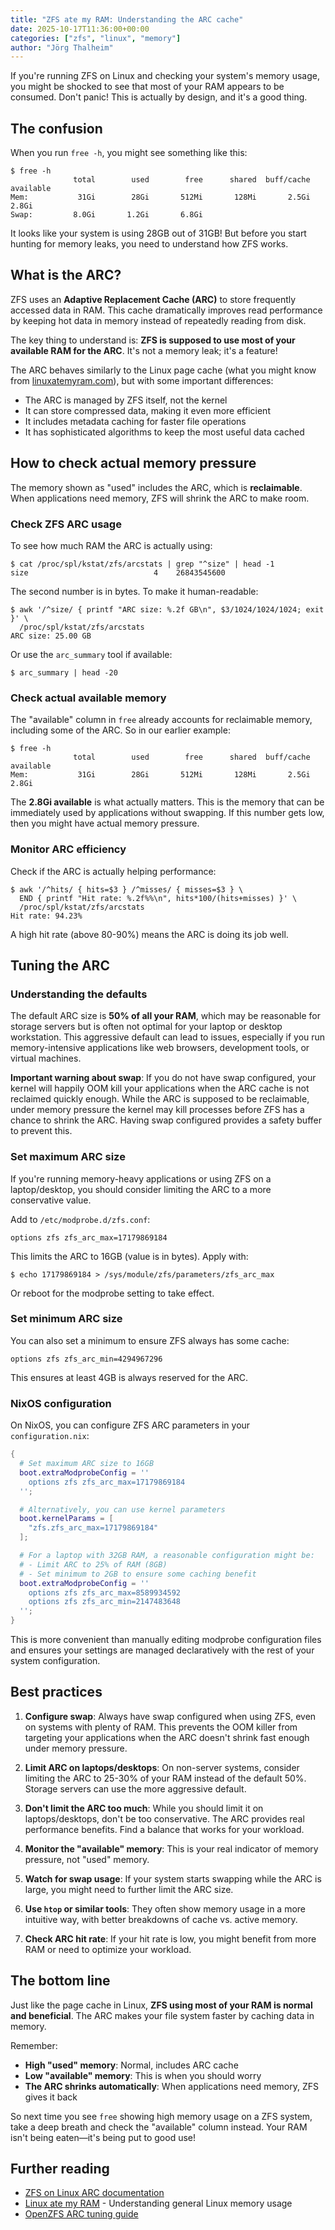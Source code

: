 ```yaml
---
title: "ZFS ate my RAM: Understanding the ARC cache"
date: 2025-10-17T11:36:00+00:00
categories: ["zfs", "linux", "memory"]
author: "Jörg Thalheim"
---
```


If you're running ZFS on Linux and checking your system's memory usage, you
might be shocked to see that most of your RAM appears to be consumed. Don't
panic! This is actually by design, and it's a good thing.

## The confusion

When you run `free -h`, you might see something like this:

```console
$ free -h
              total        used        free      shared  buff/cache   available
Mem:           31Gi        28Gi       512Mi       128Mi       2.5Gi       2.8Gi
Swap:         8.0Gi       1.2Gi       6.8Gi
```

It looks like your system is using 28GB out of 31GB! But before you start
hunting for memory leaks, you need to understand how ZFS works.

## What is the ARC?

ZFS uses an **Adaptive Replacement Cache (ARC)** to store frequently accessed
data in RAM. This cache dramatically improves read performance by keeping hot
data in memory instead of repeatedly reading from disk.

The key thing to understand is: **ZFS is supposed to use most of your available
RAM for the ARC**. It's not a memory leak; it's a feature!

The ARC behaves similarly to the Linux page cache (what you might know from
[linuxatemyram.com](https://www.linuxatemyram.com/)), but with some important
differences:

- The ARC is managed by ZFS itself, not the kernel
- It can store compressed data, making it even more efficient
- It includes metadata caching for faster file operations
- It has sophisticated algorithms to keep the most useful data cached

## How to check actual memory pressure

The memory shown as "used" includes the ARC, which is **reclaimable**. When
applications need memory, ZFS will shrink the ARC to make room.

### Check ZFS ARC usage

To see how much RAM the ARC is actually using:

```console
$ cat /proc/spl/kstat/zfs/arcstats | grep "^size" | head -1
size                            4    26843545600
```

The second number is in bytes. To make it human-readable:

```console
$ awk '/^size/ { printf "ARC size: %.2f GB\n", $3/1024/1024/1024; exit }' \
  /proc/spl/kstat/zfs/arcstats
ARC size: 25.00 GB
```

Or use the `arc_summary` tool if available:

```console
$ arc_summary | head -20
```

### Check actual available memory

The "available" column in `free` already accounts for reclaimable memory,
including some of the ARC. So in our earlier example:

```console
$ free -h
              total        used        free      shared  buff/cache   available
Mem:           31Gi        28Gi       512Mi       128Mi       2.5Gi       2.8Gi
```

The **2.8Gi available** is what actually matters. This is the memory that can be
immediately used by applications without swapping. If this number gets low, then
you might have actual memory pressure.

### Monitor ARC efficiency

Check if the ARC is actually helping performance:

```console
$ awk '/^hits/ { hits=$3 } /^misses/ { misses=$3 } \
  END { printf "Hit rate: %.2f%%\n", hits*100/(hits+misses) }' \
  /proc/spl/kstat/zfs/arcstats
Hit rate: 94.23%
```

A high hit rate (above 80-90%) means the ARC is doing its job well.

## Tuning the ARC

### Understanding the defaults

The default ARC size is **50% of all your RAM**, which may be reasonable for
storage servers but is often not optimal for your laptop or desktop workstation.
This aggressive default can lead to issues, especially if you run memory-intensive
applications like web browsers, development tools, or virtual machines.

**Important warning about swap**: If you do not have swap configured, your kernel
will happily OOM kill your applications when the ARC cache is not reclaimed
quickly enough. While the ARC is supposed to be reclaimable, under memory
pressure the kernel may kill processes before ZFS has a chance to shrink the ARC.
Having swap configured provides a safety buffer to prevent this.

### Set maximum ARC size

If you're running memory-heavy applications or using ZFS on a laptop/desktop, you
should consider limiting the ARC to a more conservative value.

Add to `/etc/modprobe.d/zfs.conf`:

```
options zfs zfs_arc_max=17179869184
```

This limits the ARC to 16GB (value is in bytes). Apply with:

```console
$ echo 17179869184 > /sys/module/zfs/parameters/zfs_arc_max
```

Or reboot for the modprobe setting to take effect.

### Set minimum ARC size

You can also set a minimum to ensure ZFS always has some cache:

```
options zfs zfs_arc_min=4294967296
```

This ensures at least 4GB is always reserved for the ARC.

### NixOS configuration

On NixOS, you can configure ZFS ARC parameters in your `configuration.nix`:

```nix
{
  # Set maximum ARC size to 16GB
  boot.extraModprobeConfig = ''
    options zfs zfs_arc_max=17179869184
  '';

  # Alternatively, you can use kernel parameters
  boot.kernelParams = [
    "zfs.zfs_arc_max=17179869184"
  ];

  # For a laptop with 32GB RAM, a reasonable configuration might be:
  # - Limit ARC to 25% of RAM (8GB)
  # - Set minimum to 2GB to ensure some caching benefit
  boot.extraModprobeConfig = ''
    options zfs zfs_arc_max=8589934592
    options zfs zfs_arc_min=2147483648
  '';
}
```

This is more convenient than manually editing modprobe configuration files and
ensures your settings are managed declaratively with the rest of your system
configuration.

## Best practices

1. **Configure swap**: Always have swap configured when using ZFS, even on
   systems with plenty of RAM. This prevents the OOM killer from targeting your
   applications when the ARC doesn't shrink fast enough under memory pressure.

2. **Limit ARC on laptops/desktops**: On non-server systems, consider limiting
   the ARC to 25-30% of your RAM instead of the default 50%. Storage servers can
   use the more aggressive default.

3. **Don't limit the ARC too much**: While you should limit it on
   laptops/desktops, don't be too conservative. The ARC provides real performance
   benefits. Find a balance that works for your workload.

4. **Monitor the "available" memory**: This is your real indicator of memory
   pressure, not "used" memory.

5. **Watch for swap usage**: If your system starts swapping while the ARC is
   large, you might need to further limit the ARC size.

6. **Use `htop` or similar tools**: They often show memory usage in a more
   intuitive way, with better breakdowns of cache vs. active memory.

7. **Check ARC hit rate**: If your hit rate is low, you might benefit from more
   RAM or need to optimize your workload.

## The bottom line

Just like the page cache in Linux, **ZFS using most of your RAM is normal and
beneficial**. The ARC makes your file system faster by caching data in memory.

Remember:

- **High "used" memory**: Normal, includes ARC cache
- **Low "available" memory**: This is when you should worry
- **The ARC shrinks automatically**: When applications need memory, ZFS gives it
  back

So next time you see `free` showing high memory usage on a ZFS system, take a
deep breath and check the "available" column instead. Your RAM isn't being
eaten—it's being put to good use!

## Further reading

- [ZFS on Linux ARC documentation](https://openzfs.github.io/openzfs-docs/Performance%20and%20Tuning/Module%20Parameters.html#arc)
- [Linux ate my RAM](https://www.linuxatemyram.com/) - Understanding general Linux memory usage
- [OpenZFS ARC tuning guide](https://wiki.freebsd.org/ZFSTuningGuide#ARC)
